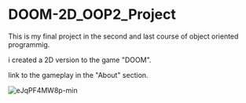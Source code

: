# DOOM-2D_OOP2_Project
This is my final project in the second and last course of object oriented programmig.

i created a 2D version to the game "DOOM".

link to the gameplay in the "About" section.

![eJqPF4MW8p-min](https://user-images.githubusercontent.com/72927733/97634504-836a2c00-1a3e-11eb-80c8-93e86f94a7b5.gif)

